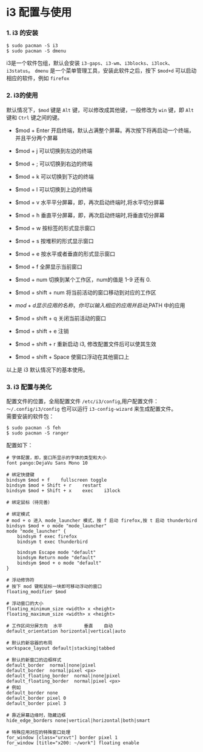 # i3 配置与使用

### 1. i3 的安装
```
$ sudo pacman -S i3
$ sudo pacman -S dmenu
```
i3是一个软件包组，默认会安装 `i3-gaps`、`i3-wm`、`i3blocks`、`i3lock`、`i3status`。
`dmenu` 是一个菜单管理工具，安装此软件之后，按下 `$mod+d` 可以启动相应的软件，例如 `firefox`

### 2. i3的使用
默认情况下，`$mod` 键是 `Alt` 键，可以修改成其他键，一般修改为 `win` 键，即 `Alt` 键和 `Ctrl` 键之间的键。
* $mod + Enter 开启终端，默认占满整个屏幕。再次按下将再启动一个终端，并且平分两个屏幕
* $mod + j 可以切换到左边的终端
* $mod + ; 可以切换到右边的终端
* $mod + k 可以切换到下边的终端
* $mod + l 可以切换到上边的终端

* $mod + v 水平平分屏幕，即，再次启动终端时,将水平切分屏幕
* $mod + h 垂直平分屏幕，即，再次启动终端时,将垂直切分屏幕

* $mod + w 按标签的形式显示窗口
* $mod + s 按堆积的形式显示窗口
* $mod + e 按水平或者垂直的形式显示窗口
* $mod + f 全屏显示当前窗口

* $mod + num 切换到某个工作区，num的值是 1-9 还有 0.
* $mod + shift + num 将当前活动的窗口移动到对应的工作区
* $mod + d 显示应用的名称，你可以输入相应的应用并启动,$PATH 中的应用
* $mod + shift + q 关闭当前活动的窗口
* $mod + shift + e 注销
* $mod + shift + r 重新启动 i3, 修改配置文件后可以使其生效
* $mod + shift + Space 使窗口浮动在其他窗口上

以上是 i3 默认情况下的基本使用。

### 3. i3 配置与美化
配置文件的位置，全局配置文件 `/etc/i3/config`,用户配置文件：`～/.config/i3/config`
也可以运行 `i3-config-wizard` 来生成配置文件。  
需要安装的软件包：
```
$ sudo pacman -S feh
$ sudo pacman -S ranger
```
配置如下：
```
# 字体配置，即，窗口所显示的字体的类型和大小
font pango:DejaVu Sans Mono 10

# 绑定快捷键
bindsym $mod + f    fullscreen toggle
bindsym $mod + Shift + r    restart
bindsym $mod + Shift + x    exec    i3lock

# 绑定鼠标（待完善）

# 绑定模式
# mod + o 进入 mode_launcher 模式，按 f 启动 firefox,按 t 启动 thunderbird
bindsyn $mod + o mode "mode_launcher"
mode "mode_launcher" {
    bindsym f exec firefox
    bindsym t exec thunderbird

    bindsym Escape mode "default"
    bindsym Return mode "default"
    bindsym $mod + o mode "default"
}

# 浮动修饰符
# 按下 mod 键和鼠标一块即可移动浮动的窗口
floating_modifier $mod

# 浮动窗口的大小
floating_minimum_size <width> x <height>
floating_maximum_size <width> x <height>

# 工作区间分屏方向  水平        垂直    自动
default_orientation horizontal|vertical|auto

# 默认的新容器的布局
workspace_layout default|stacking|tabbed

# 默认的新窗口的边框样式
default_border  normal|none|pixel
default_border  normal|pixel <px>
default_floating_border  normal|none|pixel
default_floating_border  normal|pixel <px>
# 例如
default_border none
default_border pixel 0
default_border pixel 3

# 靠近屏幕边缘时，隐藏边框
hide_edge_borders none|vertical|horizontal|both|smart

# 特殊应用对应的特殊窗口处理
for_window [class="urxvt"] border pixel 1
for_window [title="x200: ~/work"] floating enable

```
